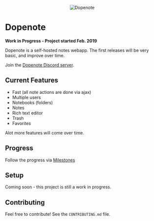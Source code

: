 <p align="center"><img title="Dopenote" alt="Dopenote" src="https://i.imgur.com/xm6RGLN.png"></p>

# Dopenote

**Work in Progress - Project started Feb. 2019**

Dopenote is a self-hosted notes webapp. The first releases will be very basic, and improve over time.

Join the [Dopenote Discord server](https://discord.gg/6VkYFwF).

## Current Features

- Fast (all note actions are done via ajax)
- Multiple users
- Notebooks (folders)
- Notes
- Rich text editor
- Trash
- Favorites

Alot more features will come over time.


## Progress

Follow the progress via [Milestones](https://github.com/xy2z/dopenote/milestones)


## Setup

Coming soon - this project is still a work in progress.


## Contributing

Feel free to contribute! See the `CONTRIBUTING.md` file.
